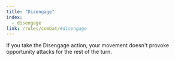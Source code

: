 ```yaml
---
title: "Disengage"
index:
  - disengage
link: /rules/combat/#disengage
---
```

If you take the Disengage action, your movement doesn't provoke opportunity attacks for the rest of the turn.
